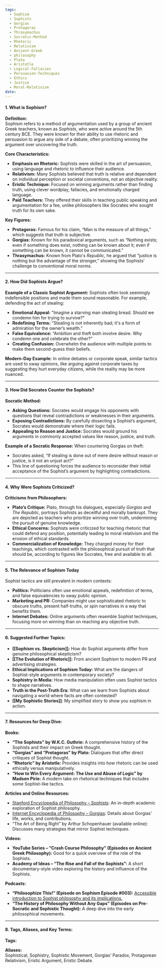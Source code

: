 ```yaml
---
tags:
  - Sophism
  - Sophists
  - Gorgias
  - Protagoras
  - Thrasymachus
  - Socratic-Method
  - Rhetoric
  - Relativism
  - Ancient-Greek
  - philosophy
  - Plato
  - Aristotle
  - Logical-Fallacies
  - Persuasion-Techniques
  - Ethics
  - Justice
  - Moral-Relativism
date:
---
```

#### **1. What is Sophism?**

**Definition:**  
Sophism refers to a method of argumentation used by a group of ancient Greek teachers, known as *Sophists*, who were active around the 5th century BCE. They were known for their ability to use rhetoric and persuasion to argue any side of a debate, often prioritizing winning the argument over uncovering the truth.

**Core Characteristics:**
- **Emphasis on Rhetoric:** Sophists were skilled in the art of persuasion, using language and rhetoric to influence their audience.
- **Relativism:** Many Sophists believed that truth is relative and dependent on individual perception or societal conventions, not an objective reality.
- **Eristic Technique:** Focused on winning arguments rather than finding truth, using clever wordplay, fallacies, and emotionally charged language.
- **Paid Teachers:** They offered their skills in teaching public speaking and argumentation for a fee, unlike philosophers like Socrates who sought truth for its own sake.

**Key Figures:**
- **Protagoras:** Famous for his claim, “Man is the measure of all things,” which suggests that truth is subjective.
- **Gorgias:** Known for his paradoxical arguments, such as “Nothing exists; even if something does exist, nothing can be known about it; even if something can be known, it cannot be communicated.”
- **Thrasymachus:** Known from Plato's *Republic*, he argued that “justice is nothing but the advantage of the stronger,” showing the Sophists’ challenge to conventional moral norms.

---

#### **2. How Did Sophists Argue?**

**Example of a Classic Sophist Argument:**
Sophists often took seemingly indefensible positions and made them sound reasonable. For example, defending the act of stealing:

- **Emotional Appeal:** "Imagine a starving man stealing bread. Should we condemn him for trying to survive?"
- **Redefining Terms:** “Stealing is not inherently bad; it's a form of admiration for the owner’s wealth.”
- **False Equivalence:** “Ambition and theft both involve desire. Why condemn one and celebrate the other?”
- **Creating Confusion:** Overwhelm the audience with multiple points to make them second-guess their beliefs.

**Modern-Day Example:**
In online debates or corporate speak, similar tactics are used to sway opinions, like arguing against corporate taxes by suggesting they hurt everyday citizens, while the reality may be more nuanced.

---

#### **3. How Did Socrates Counter the Sophists?**

**Socratic Method:**
- **Asking Questions:** Socrates would engage his opponents with questions that reveal contradictions or weaknesses in their arguments.
- **Exposing Contradictions:** By carefully dissecting a Sophist’s argument, Socrates would demonstrate where their logic fails.
- **Appealing to Reason and Justice:** Socrates would ground his arguments in commonly accepted values like reason, justice, and truth.

**Example of a Socratic Response:**
When countering Gorgias on theft:
- Socrates asked, “If stealing is done out of mere desire without reason or justice, is it not an unjust act?”  
- This line of questioning forces the audience to reconsider their initial acceptance of the Sophist’s argument by highlighting contradictions.

---

#### **4. Why Were Sophists Criticized?**

**Criticisms from Philosophers:**
- **Plato’s Critique:** Plato, through his dialogues, especially *Gorgias* and *The Republic*, portrays Sophists as deceitful and morally bankrupt. They are depicted as teachers who prioritize winning over truth, undermining the pursuit of genuine knowledge.
- **Ethical Concerns:** Sophists were criticized for teaching rhetoric that could defend any position, potentially leading to moral relativism and the erosion of ethical standards.
- **Commercialization of Knowledge:** They charged money for their teachings, which contrasted with the philosophical pursuit of truth that should be, according to figures like Socrates, free and available to all.

---

#### **5. The Relevance of Sophism Today**

Sophist tactics are still prevalent in modern contexts:
- **Politics:** Politicians often use emotional appeals, redefinition of terms, and false equivalencies to sway public opinion.
- **Marketing and PR:** Companies might use sophisticated rhetoric to obscure truths, present half-truths, or spin narratives in a way that benefits them.
- **Internet Debates:** Online arguments often resemble Sophist techniques, focusing more on winning than on reaching any objective truth.

---

#### **6. Suggested Further Topics:**

- **[[Sophism vs. Skepticism]]:** How do Sophist arguments differ from genuine philosophical skepticism?
- **[[The Evolution of Rhetoric]]:** From ancient Sophism to modern PR and advertising strategies.
- **Ethical Implications of Sophism Today:** What are the dangers of Sophist-style arguments in contemporary society?
- **Sophistry in Media:** How media manipulation often uses Sophist tactics to shape narratives.
- **Truth in the Post-Truth Era:** What can we learn from Sophists about navigating a world where facts are often contested?
- **[[My Sophistic Stories]]**: My simplified story to show you sophism in action.

---

#### **7. Resources for Deep Dive:**

**Books:**
- **“The Sophists” by W.K.C. Guthrie:** A comprehensive history of the Sophists and their impact on Greek thought.
- **“Gorgias” and “Protagoras” by Plato:** Dialogues that offer direct critiques of Sophist thought.
- **“Rhetoric” by Aristotle:** Provides insights into how rhetoric can be used ethically versus manipulatively.
- **“How to Win Every Argument: The Use and Abuse of Logic” by Madsen Pirie:** A modern take on rhetorical techniques that includes some Sophist-like tactics.

**Articles and Online Resources:**
- [Stanford Encyclopedia of Philosophy – Sophists](https://plato.stanford.edu/entries/sophists/): An in-depth academic exploration of Sophist philosophy.
- [Internet Encyclopedia of Philosophy – Gorgias](https://iep.utm.edu/gorgias/): Details about Gorgias' life, works, and contributions.
- “The Art of Being Right” by Arthur Schopenhauer (available online): Discusses many strategies that mirror Sophist techniques.

**Videos:**
- **YouTube Series – “Crash Course Philosophy” (Episodes on Ancient Greek Philosophy):** Good for a quick overview of the role of the Sophists.
- **Academy of Ideas – “The Rise and Fall of the Sophists”:** A short documentary-style video exploring the history and influence of the Sophists.

**Podcasts:**
- **“Philosophize This!” (Episode on Sophism Episode #003):** [Accessible introduction to Sophist philosophy and its implications.](https://www.philosophizethis.org/transcript/socrates-sophists-episode-3-transcript)
- **“The History of Philosophy Without Any Gaps” (Episodes on Pre-Socratic and Sophistic Thought):** A deep dive into the early philosophical movements.

---

#### **8. Tags, Aliases, and Key Terms:**

**Tags:**  


**Aliases:**  
Sophistical, Sophistry, Sophistic Movement, Gorgias’ Paradox, Protagorean Relativism, Eristic Argument, Eristic Debate.
